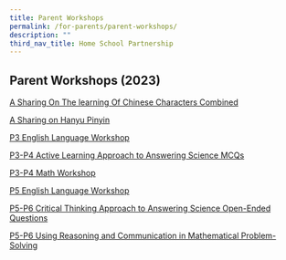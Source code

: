 ```yaml
---
title: Parent Workshops
permalink: /for-parents/parent-workshops/
description: ""
third_nav_title: Home School Partnership
---
```

## Parent Workshops (2023)
[A Sharing On The learning Of Chinese Characters Combined](/files/For%20Parents%20(2023)/A%20sharing%20on%20the%20learning%20of%20Chinese%20characters%20Combined.pdf)

[A Sharing on Hanyu Pinyin](/files/For%20Parents%20(2023)/cl_parents%20workshop_hypy.pdf)

[P3 English Language Workshop](/files/For%20Parents%20(2023)/2023%20P3%20EL%20Parent%20Workshop_3%20March%202023.pdf)

[P3-P4 Active Learning Approach to Answering Science MCQs](/files/For%20Parents%20(2023)/sci_2023_p3-p4_parents%20workshop_active%20learning_31%20mar_final%20(1).pdf)

[P3-P4 Math Workshop](/files/For%20Parents%20(2023)/2023_p3&4_math%20parent%20workshop_for%20school%20website.pdf)

[P5 English Language Workshop](/files/For%20Parents%20(2023)/el%20p5%20parent%20workshop_29%20march%202023.pdf)

[P5-P6 Critical Thinking Approach to Answering Science Open-Ended Questions](/files/For%20Parents%20(2023)/P5-P6_Parents%20Workshop_Critical%20Thinking%20(Science)_24%20Mar.pdf)

[P5-P6 Using Reasoning and Communication in Mathematical Problem-Solving](/files/For%20Parents%20(2023)/Reasoning%20and%20Communication%20Parents%20Workshop%202023%20Website.pdf)